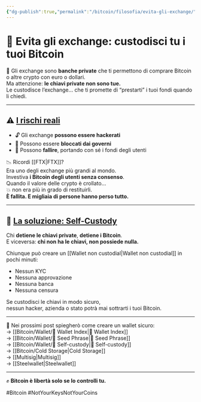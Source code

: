 ```yaml
---
{"dg-publish":true,"permalink":"/bitcoin/filosofia/evita-gli-exchange/","title":"🚫 Evita gli exchange: custodisci tu i tuoi Bitcoin","tags":["Bitcoin","Exchange","SelfCustody","Sicurezza","FTX","ChiaviPrivate"]}
---
```



# 🚫 **Evita gli exchange: custodisci tu i tuoi Bitcoin**

🏦 Gli exchange sono **banche private** che ti permettono di comprare Bitcoin o altre crypto con euro o dollari.  
Ma attenzione: **le chiavi private non sono tue.**  
Le custodisce l’exchange… che ti promette di “prestarti” i tuoi fondi quando li chiedi.

---

## ⚠️ <u>I rischi reali</u>

- 🔓 Gli exchange **possono essere hackerati**  
- 🛑 Possono essere **bloccati dai governi**  
- 🧨 Possono **fallire**, portando con sé i fondi degli utenti

📉 Ricordi [[FTX\|FTX]]?  
Era uno degli exchange più grandi al mondo.  
Investiva **i Bitcoin degli utenti senza consenso**.  
Quando il valore delle crypto è crollato…  
💥 non era più in grado di restituirli.  
**È fallita. E migliaia di persone hanno perso tutto.**

---

## 🔑 <u>La soluzione: Self-Custody</u>

Chi **detiene le chiavi private**, **detiene i Bitcoin**.  
E viceversa: **chi non ha le chiavi, non possiede nulla.**

Chiunque può creare un [[Wallet non custodial\|Wallet non custodial]] in pochi minuti:  
- Nessun KYC  
- Nessuna approvazione  
- Nessuna banca  
- Nessuna censura

Se custodisci le chiavi in modo sicuro,  
nessun hacker, azienda o stato potrà mai sottrarti i tuoi Bitcoin.

---

📌 Nei prossimi post spiegherò come creare un wallet sicuro:  
→ [[Bitcoin/Wallet/🧭 Wallet Index\|🧭 Wallet Index]]  
→ [[Bitcoin/Wallet/🧠 Seed Phrase\|🧠 Seed Phrase]]  
→ [[Bitcoin/Wallet/🔐 Self-custody\|🔐 Self-custody]]  
→ [[Bitcoin/Cold Storage\|Cold Storage]]  
→ [[Multisig\|Multisig]]  
→ [[Steelwallet\|Steelwallet]]

---

✊ **Bitcoin è libertà solo se lo controlli tu.**

#Bitcoin #NotYourKeysNotYourCoins
